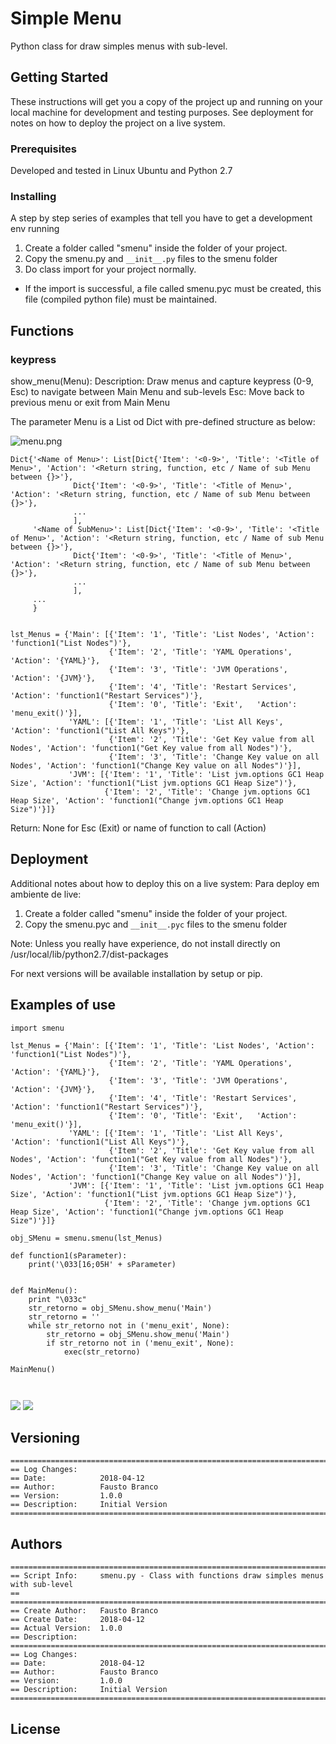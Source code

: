 # Simple Menu

Python class for draw simples menus with sub-level.

## Getting Started

These instructions will get you a copy of the project up and running on your local machine for development and testing purposes. See deployment for notes on how to deploy the project on a live system.

### Prerequisites

Developed and tested in Linux Ubuntu and Python 2.7


### Installing

A step by step series of examples that tell you have to get a development env running

1. Create a folder called "smenu" inside the folder of your project.
2. Copy the smenu.py and `__init__.py` files to the smenu folder
3. Do class import for your project normally.

* If the import is successful, a file called smenu.pyc must be created, this file (compiled python file) must be maintained.

## Functions

### keypress

show_menu(Menu):
Description: Draw menus and capture keypress (0-9, Esc) to navigate between Main Menu and sub-levels
Esc: Move back to previous menu or exit from Main Menu

The parameter Menu is a List od Dict with pre-defined structure as below:

![menu.png](menu.png)

```
Dict{'<Name of Menu>': List[Dict{'Item': '<0-9>', 'Title': '<Title of Menu>', 'Action': '<Return string, function, etc / Name of sub Menu between {}>'},
              Dict{'Item': '<0-9>', 'Title': '<Title of Menu>', 'Action': '<Return string, function, etc / Name of sub Menu between {}>'},
              ...
              ],
     '<Name of SubMenu>': List[Dict{'Item': '<0-9>', 'Title': '<Title of Menu>', 'Action': '<Return string, function, etc / Name of sub Menu between {}>'},
              Dict{'Item': '<0-9>', 'Title': '<Title of Menu>', 'Action': '<Return string, function, etc / Name of sub Menu between {}>'},
              ...
              ],
     ...
     }
     

lst_Menus = {'Main': [{'Item': '1', 'Title': 'List Nodes', 'Action': 'function1("List Nodes")'}, 
                      {'Item': '2', 'Title': 'YAML Operations', 'Action': '{YAML}'}, 
                      {'Item': '3', 'Title': 'JVM Operations', 'Action': '{JVM}'}, 
                      {'Item': '4', 'Title': 'Restart Services', 'Action': 'function1("Restart Services")'}, 
                      {'Item': '0', 'Title': 'Exit',   'Action': 'menu_exit()'}], 
             'YAML': [{'Item': '1', 'Title': 'List All Keys', 'Action': 'function1("List All Keys")'},
                      {'Item': '2', 'Title': 'Get Key value from all Nodes', 'Action': 'function1("Get Key value from all Nodes")'},
                      {'Item': '3', 'Title': 'Change Key value on all Nodes', 'Action': 'function1("Change Key value on all Nodes")'}], 
             'JVM': [{'Item': '1', 'Title': 'List jvm.options GC1 Heap Size', 'Action': 'function1("List jvm.options GC1 Heap Size")'},
                     {'Item': '2', 'Title': 'Change jvm.options GC1 Heap Size', 'Action': 'function1("Change jvm.options GC1 Heap Size")'}]}

```                   
                     
Return: None for Esc (Exit) or name of function to call (Action)




## Deployment

Additional notes about how to deploy this on a live system:
Para deploy em ambiente de live:
1) Create a folder called "smenu" inside the folder of your project.
2) Copy the smenu.pyc and `__init__.pyc` files to the smenu folder

Note: Unless you really have experience, do not install directly on /usr/local/lib/python2.7/dist-packages

For next versions will be available installation by setup or pip.

## Examples of use

```
import smenu

lst_Menus = {'Main': [{'Item': '1', 'Title': 'List Nodes', 'Action': 'function1("List Nodes")'}, 
                      {'Item': '2', 'Title': 'YAML Operations', 'Action': '{YAML}'}, 
                      {'Item': '3', 'Title': 'JVM Operations', 'Action': '{JVM}'}, 
                      {'Item': '4', 'Title': 'Restart Services', 'Action': 'function1("Restart Services")'}, 
                      {'Item': '0', 'Title': 'Exit',   'Action': 'menu_exit()'}], 
             'YAML': [{'Item': '1', 'Title': 'List All Keys', 'Action': 'function1("List All Keys")'},
                      {'Item': '2', 'Title': 'Get Key value from all Nodes', 'Action': 'function1("Get Key value from all Nodes")'},
                      {'Item': '3', 'Title': 'Change Key value on all Nodes', 'Action': 'function1("Change Key value on all Nodes")'}], 
             'JVM': [{'Item': '1', 'Title': 'List jvm.options GC1 Heap Size', 'Action': 'function1("List jvm.options GC1 Heap Size")'},
                     {'Item': '2', 'Title': 'Change jvm.options GC1 Heap Size', 'Action': 'function1("Change jvm.options GC1 Heap Size")'}]}

obj_SMenu = smenu.smenu(lst_Menus)

def function1(sParameter):
    print('\033[16;05H' + sParameter)


def MainMenu():
    print "\033c"        
    str_retorno = obj_SMenu.show_menu('Main')  
    str_retorno = ''
    while str_retorno not in ('menu_exit', None):
        str_retorno = obj_SMenu.show_menu('Main') 
        if str_retorno not in ('menu_exit', None):
            exec(str_retorno)

MainMenu()

    
```
![](Capture.PNG)
![](Capture2.PNG)


## Versioning
```
=======================================================================================
== Log Changes:
== Date:            2018-04-12
== Author:          Fausto Branco
== Version:         1.0.0
== Description:     Initial Version
=======================================================================================

```
## Authors
```
=======================================================================================
== Script Info:		smenu.py - Class with functions draw simples menus with sub-level 
==
=======================================================================================
== Create Author:	Fausto Branco
== Create Date:		2018-04-12
== Actual Version:  1.0.0
== Description:		
=======================================================================================
== Log Changes:
== Date:            2018-04-12
== Author:          Fausto Branco
== Version:         1.0.0
== Description:     Initial Version
=======================================================================================

```
## License



